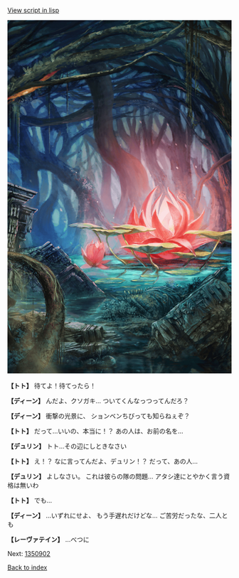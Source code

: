 [View script in lisp](../scripts/1350702.txt)

![bog.png](../images/backgrounds/bog.png)

**【トト】**
待てよ！待てったら！

**【ディーン】**
んだよ、クソガキ…
ついてくんなっつってんだろ？

**【ディーン】**
衝撃の光景に、
ションベンちびっても知らねぇぞ？

**【トト】**
だって…いいの、本当に！？
あの人は、お前の名を…

**【デュリン】**
トト…その辺にしときなさい

**【トト】**
え！？
なに言ってんだよ、デュリン！？
だって、あの人…

**【デュリン】**
よしなさい。
これは彼らの隊の問題…
アタシ達にとやかく言う資格は無いわ

**【トト】**
でも…

**【ディーン】**
…いずれにせよ、
もう手遅れだけどな…
ご苦労だったな、二人とも

**【レーヴァテイン】**
…べつに

Next: [1350902](1350902.md)

[Back to index](index.md)
